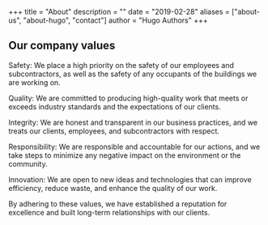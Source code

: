 +++
title = "About"
description = ""
date = "2019-02-28"
aliases = ["about-us", "about-hugo", "contact"]
author = "Hugo Authors"
+++

## Our company values
 
Safety: We place a high priority on the safety of our employees and subcontractors, as well as the safety of any occupants of the buildings we are working on.

Quality: We are committed to producing high-quality work that meets or exceeds industry standards and the expectations of our clients.

Integrity: We are honest and transparent in our business practices, and we treats our clients, employees, and subcontractors with respect.

Responsibility: We are responsible and accountable for our actions, and we take steps to minimize any negative impact on the environment or the community.

Innovation: We are open to new ideas and technologies that can improve efficiency, reduce waste, and enhance the quality of our work.

By adhering to these values, we have established a reputation for excellence and built long-term relationships with our clients.